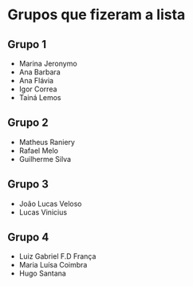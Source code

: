 # Grupos que fizeram a lista

## Grupo 1

* Marina Jeronymo
* Ana Barbara
* Ana Flávia
* Igor Correa
* Tainá Lemos

## Grupo 2
* Matheus Raniery
* Rafael Melo 
* Guilherme Silva

## Grupo 3
* João Lucas Veloso 
* Lucas Vinicius

## Grupo 4
* Luiz Gabriel F.D França
* Maria Luísa Coimbra
* Hugo Santana
